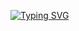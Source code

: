 [![Typing SVG](https://readme-typing-svg.demolab.com/?lines=Welcome+to+my+github/lab)](https://git.io/typing-svg)
